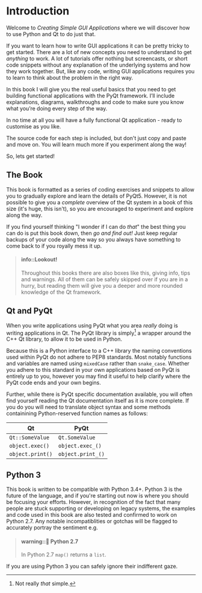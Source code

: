 # Introduction

Welcome to *Creating Simple GUI Applications* where we will discover how
to use Python and Qt to do just that.

If you want to learn how to write GUI applications it
can be pretty tricky to get started. There are a lot of new concepts 
you need to understand to get *anything* to work. A lot of tutorials offer
nothing but screencasts, or short code snippets without any explanation
of the underlying systems and how they work together. But, like any code,
writing GUI applications requires you to learn to think about the problem
in the right way.

In this book I will give you the real useful basics that you need to get
building functional applications with the PyQt framework.  I’ll include explanations, 
diagrams, walkthroughs and code to make sure you know what you’re doing every step of 
the way. 

In no time at all you will have a fully functional Qt application - 
ready to customise as you like.

The source code for each step is included, but don't just copy and paste and move on.
You will learn much more if you experiment along the way!

So, lets get started!


## The Book

This book is formatted as a series of coding exercises and snippets to allow you 
to gradually explore and learn the details of PyQt5. However, it is not possible to give 
you a *complete* overview of the Qt system in a book of this size (it's huge, this isn't),
so you are encouraged to experiment and explore along the way.

If you find yourself thinking "I wonder if I can do *that*" the best thing you
can do is put this book down, then *go and find out!* Just keep regular backups of your 
code along the way so you always have something to come back to if you royally mess it up.

> #### info::Lookout!
>
> Throughout this books there are also boxes like this, giving info, tips and warnings.
> All of them can be safely skipped over if you are in a hurry, but reading them will
> give you a deeper and more rounded knowledge of the Qt framework.

## Qt and PyQt

When you write applications using PyQt what you area *really* doing is writing
applications in Qt. The PyQt library is simply[^pyqt-simple] a wrapper around the
C++ Qt library, to allow it to be used in Python.

[^pyqt-simple]: Not really *that* simple.

Because this is a Python interface to a C++ library the naming conventions used 
within PyQt do not adhere to PEP8 standards. Most notably functions and variables
are named using `mixedCase` rather than `snake_case`. Whether you adhere to this
standard in your own applications based on PyQt is entirely up to you, however
you may find it useful to help clarify where the PyQt code ends and your own begins.

Further, while there is PyQt specific documentation available, you will often find 
yourself reading the Qt documentation itself as it is more complete. If you do
you will need to translate object syntax and some methods containining Python-reserved function names as follows:

| Qt                                | PyQt                                  |
|-----------------------------------|---------------------------------------|
| `Qt::SomeValue`                   | `Qt.SomeValue`                        |
| `object.exec()`                   | `object.exec_()`                      |
| `object.print()`                  | `object.print_()`                     |



## Python 3

This book is written to be compatible with Python 3.4+. Python 3 is
the future of the language, and if you're starting out now is where you should
be focusing your efforts. However, in recognition of the fact that many 
people are stuck supporting or developing on legacy systems, the examples and 
code used in this book are also tested and confirmed to work on Python 2.7. Any notable 
incompatiblities or gotchas will be flagged to accurately 
portray the sentiment e.g.

> #### warning::💩 Python 2.7
>
> In Python 2.7 `map()` returns a `list`. 

If you are using Python 3 you can safely ignore their indifferent gaze.
